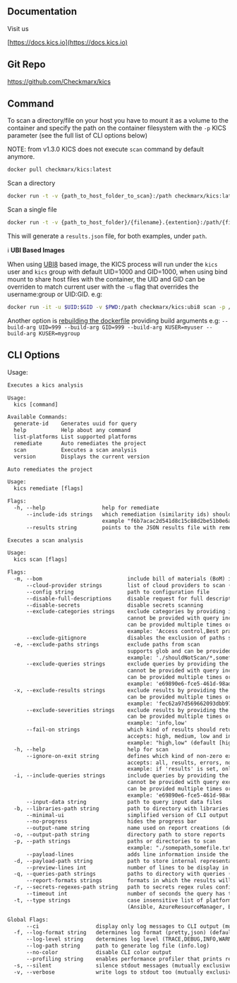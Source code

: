 ## Documentation

Visit us

[https://docs.kics.io](https://docs.kics.io)

## Git Repo

https://github.com/Checkmarx/kics

## Command

To scan a directory/file on your host you have to mount it as a volume to the container and specify the path on the container filesystem with the `-p` KICS parameter (see the full list of CLI options below)

NOTE: from v1.3.0 KICS does not execute `scan` command by default anymore.

```sh
docker pull checkmarx/kics:latest
```

Scan a directory

```sh
docker run -t -v {path_to_host_folder_to_scan}:/path checkmarx/kics:latest scan -p /path -o "/path/"
```

Scan a single file

```sh
docker run -t -v {path_to_host_folder}/{filename}.{extention}:/path/{filename}.{extention} checkmarx/kics:latest scan -p /path -o "/path/"
```

This will generate a `results.json` file, for both examples, under `path`.

ℹ️ **UBI Based Images**

When using [UBI8](https://catalog.redhat.com) based image, the KICS process will run under the `kics` user and `kics` group with default UID=1000 and GID=1000, when using bind mount to share host files with the container, the UID and GID can be overriden to match current user with the `-u` flag that overrides the username:group or UID:GID. e.g:

```sh
docker run -it -u $UID:$GID -v $PWD:/path checkmarx/kics:ubi8 scan -p /path/assets/queries/dockerfile -o /path -v
```

Another option is [rebuilding the dockerfile](https://github.com/Checkmarx/kics/blob/master/docker/Dockerfile.ubi8) providing build arguments e.g: `--build-arg UID=999 --build-arg GID=999 --build-arg KUSER=myuser --build-arg KUSER=mygroup`

## CLI Options

Usage:

```txt
Executes a kics analysis

Usage:
  kics [command]

Available Commands:
  generate-id    Generates uuid for query
  help           Help about any command
  list-platforms List supported platforms
  remediate      Auto remediates the project
  scan           Executes a scan analysis
  version        Displays the current version
```

```txt
Auto remediates the project

Usage:
  kics remediate [flags]

Flags:
  -h, --help                  help for remediate
      --include-ids strings   which remediation (similarity ids) should be remediated 
                              example "f6b7acac2d541d8c15c88d2be51b0e6abd576750b71c580f2e3a9346f7ed0e67,6af5fc5d7c0ad0077348a090f7c09949369d24d5608bbdbd14376a15de62afd1" (default [all])
      --results string        points to the JSON results file with remediation
```

```txt
Executes a scan analysis

Usage:
  kics scan [flags]

Flags:
  -m, --bom                           include bill of materials (BoM) in results output
      --cloud-provider strings        list of cloud providers to scan (alicloud, aws, azure, gcp)
      --config string                 path to configuration file
      --disable-full-descriptions     disable request for full descriptions and use default vulnerability descriptions
      --disable-secrets               disable secrets scanning
      --exclude-categories strings    exclude categories by providing its name
                                      cannot be provided with query inclusion flags
                                      can be provided multiple times or as a comma separated string
                                      example: 'Access control,Best practices'
      --exclude-gitignore             disables the exclusion of paths specified within .gitignore file
  -e, --exclude-paths strings         exclude paths from scan
                                      supports glob and can be provided multiple times or as a quoted comma separated string
                                      example: './shouldNotScan/*,somefile.txt'
      --exclude-queries strings       exclude queries by providing the query ID
                                      cannot be provided with query inclusion flags
                                      can be provided multiple times or as a comma separated string
                                      example: 'e69890e6-fce5-461d-98ad-cb98318dfc96,4728cd65-a20c-49da-8b31-9c08b423e4db'
  -x, --exclude-results strings       exclude results by providing the similarity ID of a result
                                      can be provided multiple times or as a comma separated string
                                      example: 'fec62a97d569662093dbb9739360942f...,31263s5696620s93dbb973d9360942fc2a...'
      --exclude-severities strings    exclude results by providing the severity of a result
                                      can be provided multiple times or as a comma separated string
                                      example: 'info,low'
      --fail-on strings               which kind of results should return an exit code different from 0
                                      accepts: high, medium, low and info
                                      example: "high,low" (default [high,medium,low,info])
  -h, --help                          help for scan
      --ignore-on-exit string         defines which kind of non-zero exits code should be ignored
                                      accepts: all, results, errors, none
                                      example: if 'results' is set, only engine errors will make KICS exit code different from 0 (default "none")
  -i, --include-queries strings       include queries by providing the query ID
                                      cannot be provided with query exclusion flags
                                      can be provided multiple times or as a comma separated string
                                      example: 'e69890e6-fce5-461d-98ad-cb98318dfc96,4728cd65-a20c-49da-8b31-9c08b423e4db'
      --input-data string             path to query input data files
  -b, --libraries-path string         path to directory with libraries (default "./assets/libraries")
      --minimal-ui                    simplified version of CLI output
      --no-progress                   hides the progress bar
      --output-name string            name used on report creations (default "results")
  -o, --output-path string            directory path to store reports
  -p, --path strings                  paths or directories to scan
                                      example: "./somepath,somefile.txt"
      --payload-lines                 adds line information inside the payload when printing the payload file
  -d, --payload-path string           path to store internal representation JSON file
      --preview-lines int             number of lines to be display in CLI results (min: 1, max: 30) (default 3)
  -q, --queries-path strings          paths to directory with queries (default [./assets/queries])
      --report-formats strings        formats in which the results will be exported (all, asff, codeclimate, csv, cyclonedx, glsast, html, json, junit, pdf, sarif, sonarqube) (default [json])
  -r, --secrets-regexes-path string   path to secrets regex rules configuration file
      --timeout int                   number of seconds the query has to execute before being canceled (default 60)
  -t, --type strings                  case insensitive list of platform types to scan
                                      (Ansible, AzureResourceManager, Buildah, CloudFormation, Crossplane, DockerCompose, Dockerfile, GRPC, GoogleDeploymentManager, Knative, Kubernetes, OpenAPI, Pulumi, ServerLessFW, Terraform)
```

```txt
Global Flags:
      --ci                  display only log messages to CLI output (mutually exclusive with silent)
  -f, --log-format string   determines log format (pretty,json) (default "pretty")
      --log-level string    determines log level (TRACE,DEBUG,INFO,WARN,ERROR,FATAL) (default "INFO")
      --log-path string     path to generate log file (info.log)
      --no-color            disable CLI color output
      --profiling string    enables performance profiler that prints resource consumption metrics in the logs during the execution (CPU, MEM)
  -s, --silent              silence stdout messages (mutually exclusive with verbose and ci)
  -v, --verbose             write logs to stdout too (mutually exclusive with silent)
```
